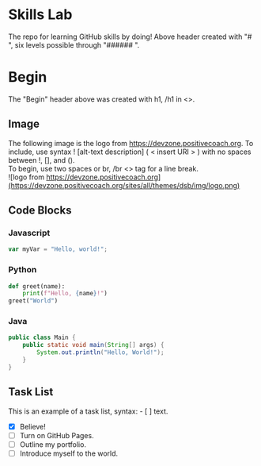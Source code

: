 # Skills Lab
The repo for learning GitHub skills by doing!
Above header created with "# ", six levels possible through "###### ".
<h1>Begin</h1>
The "Begin" header above was created with h1, /h1 in <>.

## Image
The following image is the logo from https://devzone.positivecoach.org.
To include, use syntax ! [alt-text description] ( < insert URI > ) with no spaces between !, [], and ().  
To begin, use two spaces or br, /br <> tag for a line break.  
![logo from https://devzone.positivecoach.org](https://devzone.positivecoach.org/sites/all/themes/dsb/img/logo.png)

## Code Blocks

### Javascript
``` javascript
var myVar = "Hello, world!";
```

### Python
``` python
def greet(name):
    print(f"Hello, {name}!")
greet("World")
```

### Java
``` java
public class Main {
    public static void main(String[] args) {
        System.out.println("Hello, World!");
    }
}
```

## Task List
This is an example of a task list, syntax: - [ ] text.  
- [x] Believe!
- [ ] Turn on GitHub Pages.
- [ ] Outline my portfolio.
- [ ] Introduce myself to the world.
